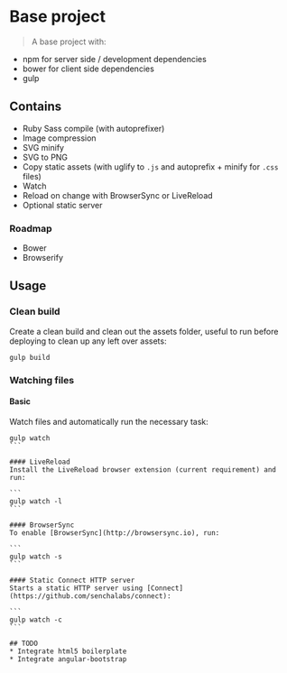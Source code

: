 # Base project
> A base project with:
* npm for server side / development dependencies
* bower for client side dependencies
* gulp

## Contains
- Ruby Sass compile (with autoprefixer)
- Image compression
- SVG minify
- SVG to PNG
- Copy static assets (with uglify to `.js` and autoprefix + minify for `.css` files)
- Watch
- Reload on change with BrowserSync or LiveReload
- Optional static server

### Roadmap
- Bower
- Browserify

## Usage

### Clean build
Create a clean build and clean out the assets folder, useful to run before deploying to clean up any left over assets:

```
gulp build
```

### Watching files

#### Basic
Watch files and automatically run the necessary task:

````
gulp watch
```

#### LiveReload
Install the LiveReload browser extension (current requirement) and run:

```
gulp watch -l
```

#### BrowserSync
To enable [BrowserSync](http://browsersync.io), run:

```
gulp watch -s
```

#### Static Connect HTTP server
Starts a static HTTP server using [Connect](https://github.com/senchalabs/connect):

```
gulp watch -c
```

## TODO
* Integrate html5 boilerplate
* Integrate angular-bootstrap
